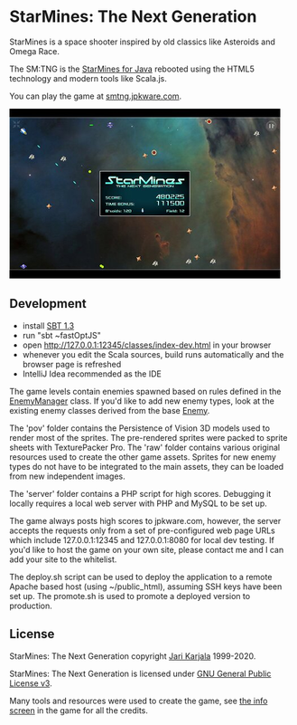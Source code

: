 # StarMines: The Next Generation

StarMines is a space shooter inspired by old classics like Asteroids and Omega Race.

The SM:TNG is the [StarMines for Java](http://jpkware.com/smj/StarMines.html) rebooted 
using the HTML5 technology and modern tools like Scala.js.

You can play the game at [smtng.jpkware.com](https://smtng.jpkware.com/).

![screenshot](src/main/resources/res/demo.jpg)

## Development

- install [SBT 1.3](https://www.scala-sbt.org/download.html)
- run "sbt ~fastOptJS"
- open http://127.0.0.1:12345/classes/index-dev.html in your browser
- whenever you edit the Scala sources, build runs automatically and 
the browser page is refreshed
- IntelliJ Idea recommended as the IDE

The game levels contain enemies spawned based on rules defined in the 
[EnemyManager](src/main/scala/com/jpkware/smtng/EnemyManager.scala) class.
If you'd like to add new enemy types, look at the existing enemy classes derived from the base 
[Enemy](src/main/scala/com/jpkware/smtng/Enemy.scala).

The 'pov' folder contains the Persistence of Vision 3D models used to
render most of the sprites. The pre-rendered sprites were packed 
to sprite sheets with TexturePacker Pro. The 'raw' folder contains
various original resources used to create the other game assets. 
Sprites for new enemy types do not have to be integrated to
the main assets, they can be loaded from new independent images.

The 'server' folder contains a PHP script for high scores. Debugging
it locally requires a local web server with PHP and MySQL to be set up.

The game always posts high scores to jpkware.com, however, the server
accepts the requests only from a set of pre-configured web page URLs which include
 127.0.0.1:12345 and 127.0.0.1:8080 for local dev testing. If you'd like
to host the game on your own site, please contact me and I can add
your site to the whitelist.

The deploy.sh script can be used to deploy the application to a
remote Apache based host (using ~/public_html), assuming SSH keys 
have been set up. The promote.sh is used to promote a deployed 
version to production.

## License

StarMines: The Next Generation copyright [Jari Karjala](https://www.jarikarjala.com/) 
1999-2020. 

StarMines: The Next Generation is licensed under [GNU General Public License v3](LICENSE).

Many tools and resources were used to create the game, 
see [the info screen](src/main/scala/com/jpkware/smtng/StateInfo.scala) 
in the game for all the credits. 
